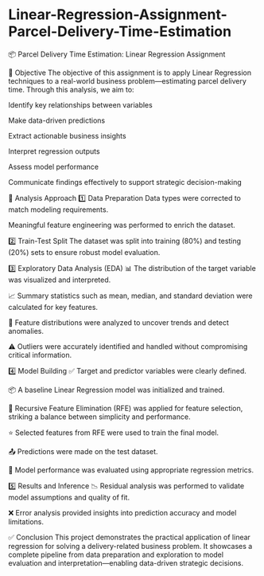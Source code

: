 # Linear-Regression-Assignment-Parcel-Delivery-Time-Estimation
📦 Parcel Delivery Time Estimation: Linear Regression Assignment

🎯 Objective
The objective of this assignment is to apply Linear Regression techniques to a real-world business problem—estimating parcel delivery time.
Through this analysis, we aim to:

Identify key relationships between variables

Make data-driven predictions

Extract actionable business insights

Interpret regression outputs

Assess model performance

Communicate findings effectively to support strategic decision-making

🧠 Analysis Approach
1️⃣ Data Preparation
Data types were corrected to match modeling requirements.

Meaningful feature engineering was performed to enrich the dataset.

2️⃣ Train-Test Split
The dataset was split into training (80%) and testing (20%) sets to ensure robust model evaluation.

3️⃣ Exploratory Data Analysis (EDA)
📊 The distribution of the target variable was visualized and interpreted.

📈 Summary statistics such as mean, median, and standard deviation were calculated for key features.

📌 Feature distributions were analyzed to uncover trends and detect anomalies.

⚠️ Outliers were accurately identified and handled without compromising critical information.

4️⃣ Model Building
✅ Target and predictor variables were clearly defined.

📦 A baseline Linear Regression model was initialized and trained.

🔁 Recursive Feature Elimination (RFE) was applied for feature selection, striking a balance between simplicity and performance.

⭐ Selected features from RFE were used to train the final model.

📤 Predictions were made on the test dataset.

📏 Model performance was evaluated using appropriate regression metrics.

5️⃣ Results and Inference
📉 Residual analysis was performed to validate model assumptions and quality of fit.

❌ Error analysis provided insights into prediction accuracy and model limitations.

✅ Conclusion
This project demonstrates the practical application of linear regression for solving a delivery-related business problem. It showcases a complete pipeline from data preparation and exploration to model evaluation and interpretation—enabling data-driven strategic decisions.
